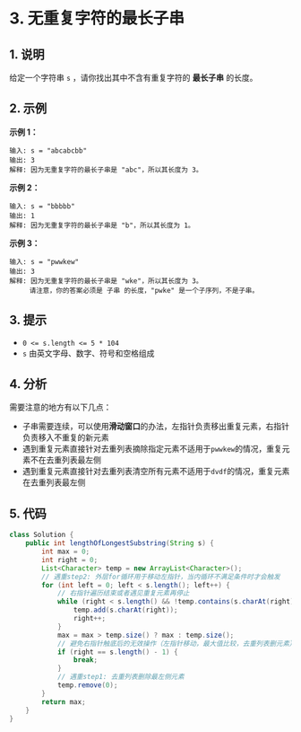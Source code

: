 # 3. 无重复字符的最长子串



## 1. 说明

给定一个字符串 `s` ，请你找出其中不含有重复字符的 **最长子串** 的长度。



## 2. 示例

**示例 1：**

```
输入: s = "abcabcbb"
输出: 3 
解释: 因为无重复字符的最长子串是 "abc"，所以其长度为 3。
```



**示例 2：**

```
输入: s = "bbbbb"
输出: 1
解释: 因为无重复字符的最长子串是 "b"，所以其长度为 1。
```



**示例 3：**

```
输入: s = "pwwkew"
输出: 3
解释: 因为无重复字符的最长子串是 "wke"，所以其长度为 3。
     请注意，你的答案必须是 子串 的长度，"pwke" 是一个子序列，不是子串。
```



## 3. 提示

- `0 <= s.length <= 5 * 104`
- `s` 由英文字母、数字、符号和空格组成



## 4. 分析

需要注意的地方有以下几点：

- 子串需要连续，可以使用**滑动窗口**的办法，左指针负责移出重复元素，右指针负责移入不重复的新元素
- 遇到重复元素直接针对去重列表摘除指定元素不适用于`pwwkew`的情况，重复元素不在去重列表最左侧
- 遇到重复元素直接针对去重列表清空所有元素不适用于`dvdf`的情况，重复元素在去重列表最左侧



## 5. 代码

```java
class Solution {
    public int lengthOfLongestSubstring(String s) {
        int max = 0;
        int right = 0;
        List<Character> temp = new ArrayList<Character>(); 
        // 遇重step2: 外层for循环用于移动左指针，当内循环不满足条件时才会触发
        for (int left = 0; left < s.length(); left++) {
            // 右指针遍历结束或者遇见重复元素再停止
            while (right < s.length() && !temp.contains(s.charAt(right))) {
                temp.add(s.charAt(right));
                right++;
            }
            max = max > temp.size() ? max : temp.size();
            // 避免右指针触底后的无效操作（左指针移动，最大值比较，去重列表删元素）
            if (right == s.length() - 1) {
                break;
            }
            // 遇重step1: 去重列表删除最左侧元素
            temp.remove(0);
        }
        return max;
    }
}
```

